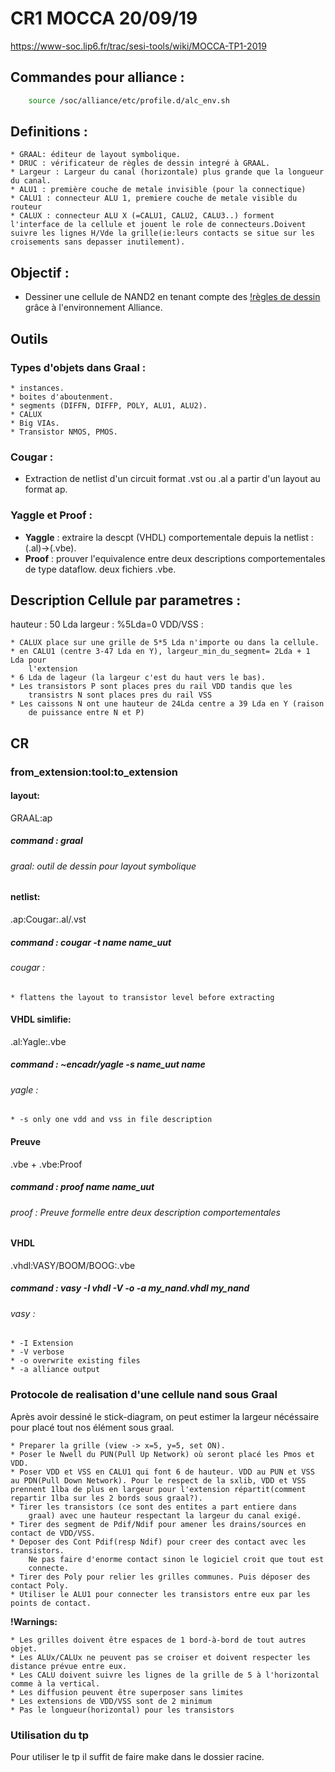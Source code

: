 
# CR1 MOCCA  20/09/19
https://www-soc.lip6.fr/trac/sesi-tools/wiki/MOCCA-TP1-2019

## Commandes pour alliance :
```bash
	source /soc/alliance/etc/profile.d/alc_env.sh
```

## Definitions :
	* GRAAL: éditeur de layout symbolique.
	* DRUC : vérificateur de règles de dessin integré à GRAAL.
	* Largeur : Largeur du canal (horizontale) plus grande que la longueur du canal.
	* ALU1 : première couche de metale invisible (pour la connectique)
	* CALU1 : connecteur ALU 1, premiere couche de metale visible du routeur
	* CALUX : connecteur ALU X (=CALU1, CALU2, CALU3..) forment l'interface de la cellule et jouent le role de connecteurs.Doivent suivre les lignes H/Vde la grille(ie:leurs contacts se situe sur les croisements sans depasser inutilement).

## Objectif :
* Dessiner une cellule de NAND2 en tenant compte des [!règles de dessin](https://www-soc.lip6.fr/trac/sesi-tools/attachment/wiki/MOCCA-TP1-2019/symb_rules00-1.pdf) grâce à l'environnement Alliance.

## Outils
### Types d'objets dans Graal :
	* instances.
	* boites d'aboutenment.
	* segments (DIFFN, DIFFP, POLY, ALU1, ALU2).
	* CALUX
	* Big VIAs.
	* Transistor NMOS, PMOS.

### Cougar :
* Extraction de netlist d'un circuit format .vst ou .al a partir d'un layout au format ap.

### Yaggle et Proof :
* **Yaggle** : extraire la descpt (VHDL) comportementale depuis la netlist : (.al)->(.vbe).
* **Proof** : prouver l'equivalence entre deux descriptions comportementales de type dataflow. deux fichiers .vbe.

## Description Cellule par parametres :
hauteur : 50 Lda
largeur : %5Lda=0
VDD/VSS :

	* CALUX place sur une grille de 5*5 Lda n'importe ou dans la cellule.
	* en CALU1 (centre 3-47 Lda en Y), largeur_min_du_segment= 2Lda + 1 Lda pour
	    l'extension
	* 6 Lda de lageur (la largeur c'est du haut vers le bas).
	* Les transistors P sont places pres du rail VDD tandis que les
	    transistrs N sont places pres du rail VSS
	* Les caissons N ont une hauteur de 24Lda centre a 39 Lda en Y (raison
	    de puissance entre N et P)

## CR
### from_extension:tool:to_extension

#### layout:
GRAAL:ap
##### command : graal 
###### graal: outil de dessin pour layout symbolique

#### netlist:
.ap:Cougar:.al/.vst
##### command : cougar -t name name_uut
###### cougar :
	* flattens the layout to transistor level before extracting

#### VHDL simlifie:
.al:Yagle:.vbe
##### command : ~encadr/yagle -s name_uut name
###### yagle :
	* -s only one vdd and vss in file description

#### Preuve
.vbe + .vbe:Proof
##### command : proof name name_uut
###### proof : Preuve formelle entre deux description comportementales

#### VHDL
.vhdl:VASY/BOOM/BOOG:.vbe
##### command : vasy -I vhdl -V -o -a my_nand.vhdl my_nand
###### vasy :
	* -I Extension
	* -V verbose	
	* -o overwrite existing files
	* -a alliance output

### Protocole de realisation d'une cellule nand sous Graal

Après avoir dessiné le stick-diagram, on peut estimer la largeur nécéssaire pour placé tout nos élément sous graal.

	* Preparer la grille (view -> x=5, y=5, set ON).
	* Poser le Nwell du PUN(Pull Up Network) où seront placé les Pmos et VDD.
	* Poser VDD et VSS en CALU1 qui font 6 de hauteur. VDD au PUN et VSS au PDN(Pull Down Network). Pour le respect de la sxlib, VDD et VSS prennent 1lba de plus en largeur pour l'extension répartit(comment repartir 1lba sur les 2 bords sous graal?).
	* Tirer les transistors (ce sont des entites a part entiere dans
	    graal) avec une hauteur respectant la largeur du canal exigé.
	* Tirer des segment de Pdif/Ndif pour amener les drains/sources en contact de VDD/VSS.
	* Deposer des Cont Pdif(resp Ndif) pour creer des contact avec les transistors.
	    Ne pas faire d'enorme contact sinon le logiciel croit que tout est
	    connecte.
	* Tirer des Poly pour relier les grilles communes. Puis déposer des contact Poly.
	* Utiliser le ALU1 pour connecter les transistors entre eux par les points de contact.

**!Warnings:**

	* Les grilles doivent être espaces de 1 bord-à-bord de tout autres objet.
	* Les ALUx/CALUx ne peuvent pas se croiser et doivent respecter les distance prévue entre eux.
	* Les CALU doivent suivre les lignes de la grille de 5 à l'horizontal comme à la vertical.
	* Les diffusion peuvent être superposer sans limites
	* Les extensions de VDD/VSS sont de 2 minimum
	* Pas le longueur(horizontal) pour les transistors

### Utilisation du tp
Pour utiliser le tp il suffit de faire make dans le dossier racine.
